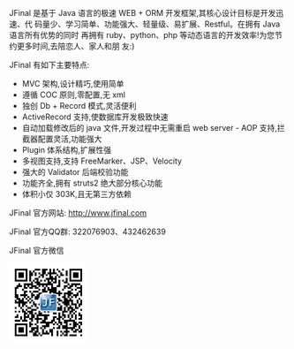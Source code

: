 JFinal 是基于 Java 语言的极速 WEB + ORM 开发框架,其核心设计目标是开发迅速、代 码量少、学习简单、功能强大、轻量级、易扩展、Restful。在拥有 Java 语言所有优势的同时 再拥有 ruby、python、php 等动态语言的开发效率!为您节约更多时间,去陪恋人、家人和朋 友:)

JFinal 有如下主要特点:
 - MVC 架构,设计精巧,使用简单
 - 遵循 COC 原则,零配置,无 xml
 - 独创 Db + Record 模式,灵活便利
 - ActiveRecord 支持,使数据库开发极致快速
 - 自动加载修改后的 java 文件,开发过程中无需重启 web server - AOP 支持,拦截器配置灵活,功能强大
 - Plugin 体系结构,扩展性强
 - 多视图支持,支持 FreeMarker、JSP、Velocity
 - 强大的 Validator 后端校验功能
 - 功能齐全,拥有 struts2 绝大部分核心功能
 - 体积小仅 303K,且无第三方依赖

JFinal 官方网站: http://www.jfinal.com

JFinal 官方QQ群: 322076903、432462639

JFinal 官方微信

  ![](images/wechat.jpg)
